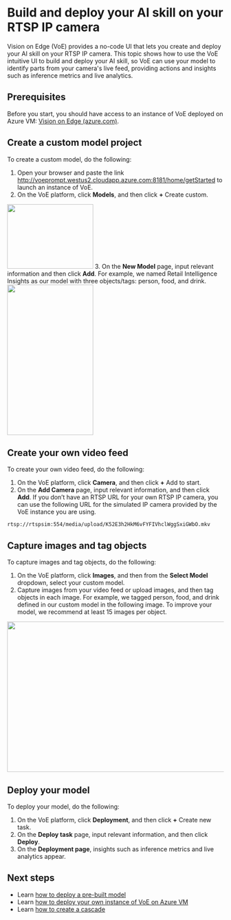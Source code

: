# Build and deploy your AI skill on your RTSP IP camera

Vision on Edge (VoE) provides a no-code UI that lets you create and deploy your AI skill on your RTSP IP camera. 
This topic shows how to use the VoE intuitive UI to build and deploy your AI skill, so VoE can use your model to identify parts from your camera's live feed, 
providing actions and insights such as inference metrics and live analytics.

## Prerequisites
Before you start, you should have access to an instance of VoE deployed on Azure VM: [Vision on Edge (azure.com)](http://voeprompt.westus2.cloudapp.azure.com:8181/home/getStarted).

## Create a custom model project
To create a custom model, do the following:

1. Open your browser and paste the link http://voeprompt.westus2.cloudapp.azure.com:8181/home/getStarted to launch an instance of VoE.
2. On the VoE platform, click <b>Models</b>, and then click <b>+</b> Create custom. <br>
<img src="https://github.com/michellechena/a2-webfileapi/blob/master/how_to_build_deploy_custom_model_platform_model1.png" width="200px" height="150px"/>
3. On the <b>New Model</b> page, input relevant information and then click <b>Add</b>. For example, we named Retail Intelligence Insights as our model with three objects/tags: person, food, and drink.<br/>
<img src="https://github.com/michellechena/a2-webfileapi/blob/master/how_to_build_deploy_custom_model_newmodel1.png" width="200px" height="350px"/>

## Create your own video feed
To create your own video feed, do the following:
1. On the VoE platform, click <b>Camera</b>, and then click <b>+</b> Add to start.
2. On the <b>Add Camera</b> page, input relevant information, and then click <b>Add</b>. If you don’t have an RTSP URL for your own RTSP IP camera, you can use the following URL for the simulated IP camera provided by the VoE instance you are using.  
```
rtsp://rtspsim:554/media/upload/K52E3h2HkM6vFYFIVhclWggSxiGWbO.mkv
```
## Capture images and tag objects
To capture images and tag objects, do the following:
1.	On the VoE platform, click <b>Images</b>, and then from the <b>Select Model</b> dropdown, select your custom model.
2.	Capture images from your video feed or upload images, and then tag objects in each image. For example, we tagged person, food, and drink defined in our custom model in the following image. To improve your model, we recommend at least 15 images per object.
<img src="https://github.com/michellechena/a2-webfileapi/blob/master/how_to_build_deploy_custom_model_taggedobjects1.png" width="550px" height="350px"/> 

## Deploy your model
To deploy your model, do the following:
1.	On the VoE platform, click <b>Deployment</b>, and then click <b>+</b> Create new task.
2.	On the <b>Deploy task</b> page, input relevant information, and then click <b>Deploy</b>. 
3.	On the <b>Deployment page</b>, insights such as inference metrics and live analytics appear.

## Next steps
* Learn <a href="" target="_blank">how to deploy a pre-built model</a>
* Learn <a href="" target="_blank">how to deploy your own instance of VoE on Azure VM</a>
* Learn <a href="" target="_blank">how to create a cascade</a>
